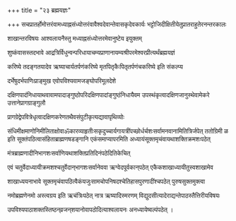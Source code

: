+++
title = "२३ ब्रह्मयज्ञः"

+++
सचप्रातर्होमोत्तरंवामध्याह्नसंध्योत्तरंवावैश्वदेवान्तेवासकृदेवकार्यः भट्टोजिदीक्षितीयेतुप्रातराहुतेरनन्तरकालः

शाखान्तरविषयः आश्वलायनैस्तु मध्याह्नसंध्योत्तरमेवानुष्टेय इयुक्तम्

शुष्कंवासस्तदभावे आद्रत्रिर्विधुन्वन्परिधायाचम्यप्राणानायम्यश्रीपरमेश्वरप्रीत्यर्थंब्रह्मयज्ञं

करिष्ये तदङ्‌गतयादेव ऋष्याचार्यतर्पणंकरिष्ये मृतपितृकैःपितृतर्पणंचकरिष्ये इति संकल्प्य

दर्भेषुदर्भपाणिःप्राङ्‌मुख एवोपविश्यवामजङ्‌घोपरिमूलदेशे

दक्षिणपादंनिधायाथवावामपादाङ्‌गुष्ठोपरिदक्षिणपादांङ्‌गुष्ठंनिधायैवम उपस्थंकृत्वादक्षिणजानुस्थेवामेकरे उत्तानेप्रागग्राङ्‌गुलौ

प्रागग्रेद्वेपवित्रेधृत्वादक्षिणकरेणतथैवसंपुटीकृत्यद्यावापृथिव्योः

संधिमीक्षमाणोनिमीलिताक्षोवाॐकारव्याहृतीःसकृदुच्चार्यगायत्रींपच्छोर्धर्चशःसर्वामनवानामितित्रिर्जपेत् ततोग्रिमी
ळ इति सूक्तंपठित्वासंहिताब्राह्मणषडङ्‌गानि एकंसमाप्यापरमिति अध्यायंसूक्तमृचंवायथाशक्तिक्रमशःपठेत्

मंत्रब्राह्मणादीनिभागशःसर्वाणियथाशक्तिप्रतिदिनंपठेदितिकेचित्

एवं चतुर्वेदाध्यायीक्रमशश्चतुर्वेदान्‌भागशःसर्वानेववा ऋग्वेदपूर्वकान्‌पठेत् एकैकशाखाध्यायीतुस्वशाखामेव

शाखाध्ययनाभावे सूक्तमृचंवापठित्वैकंयजुःसामचोपनिषदश्चेतिहासपुरणादींश्चपठेत् पुरुषसुक्तमुक्‍त्वा

नमोब्रह्मणेनमो अस्त्वग्रय इति ऋचंत्रिःपठेत् नात्र ऋष्यादिस्मरणम् विद्युदसीत्यादेराद्यन्तेपाठस्तैत्तिरीयविषयः

उपविश्यपाठाशक्तस्तिष्ठन्‌व्रजन्‌शयानोवापठोदित्याश्वलायनः अनध्यायेष्वल्पंपठेत् ।
